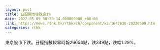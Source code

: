 ```yaml
---
layout: post
title: 日股開市後跌逾1%
date: 2022-05-09 08:30:14.000000000 +08:00
link: https://news.rthk.hk/rthk/ch/component/k2/1647630-20220509.htm
categories: rthk
---
```


東京股市下跌。日經指數較早時報26654點，跌349點，跌幅1.29%。
